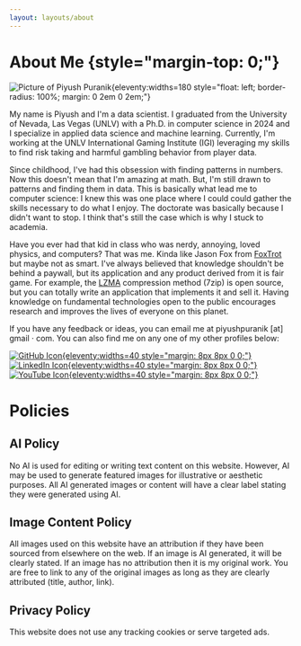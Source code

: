```yaml
---
layout: layouts/about
---
```


# About Me {style="margin-top: 0;"}

![Picture of Piyush Puranik](/assets/images/me.jpg){eleventy:widths=180 style="float: left; border-radius: 100%; margin: 0 2em 0 2em;"}

My name is Piyush and I'm a data scientist. I graduated from the University of Nevada, Las Vegas (UNLV) with a Ph.D. in computer science in 2024 and I specialize in applied data science and machine learning. Currently, I'm working at the UNLV International Gaming Institute (IGI) leveraging my skills to find risk taking and harmful gambling behavior from player data.

Since childhood, I've had this obsession with finding patterns in numbers. Now this doesn't mean that I'm amazing at math. But, I'm still drawn to patterns and finding them in data. This is basically what lead me to computer science: I knew this was one place where I could could gather the skills necessary to do what I enjoy. The doctorate was basically because I didn't want to stop. I think that's still the case which is why I stuck to academia.

Have you ever had that kid in class who was nerdy, annoying, loved physics, and computers? That was me. Kinda like Jason Fox from [FoxTrot](https://foxtrot.com/) but maybe not as smart. I've always believed that knowledge shouldn't be behind a paywall, but its application and any product derived from it is fair game. For example, the [LZMA](https://en.wikipedia.org/wiki/LZMA) compression method (7zip) is open source, but you can totally write an application that implements it and sell it. Having knowledge on fundamental technologies open to the public encourages research and improves the lives of everyone on this planet.

If you have any feedback or ideas, you can email me at piyushpuranik \[at\] gmail · com. You can also find me on any one of my other profiles below: 

[![GitHub Icon](/assets/icons/github.svg){eleventy:widths=40 style="margin: 8px 8px 0 0;"}](https://github.com/preppie22/)
[![LinkedIn Icon](/assets/icons/linkedin.svg){eleventy:widths=40 style="margin: 8px 8px 0 0;"}](https://www.linkedin.com/in/piyush-puranik/)
[![YouTube Icon](/assets/icons/youtube.svg){eleventy:widths=40 style="margin: 8px 8px 0 0;"}](https://www.youtube.com/@AverageNerdTalks?sub_confirmation=1)

# Policies

## AI Policy

No AI is used for editing or writing text content on this website. However, AI may be used to generate featured images for illustrative or aesthetic purposes. All AI generated images or content will have a clear label stating they were generated using AI.

## Image Content Policy

All images used on this website have an attribution if they have been sourced from elsewhere on the web. If an image is AI generated, it will be clearly stated. If an image has no attribution then it is my original work. You are free to link to any of the original images as long as they are clearly attributed (title, author, link).

## Privacy Policy

This website does not use any tracking cookies or serve targeted ads.